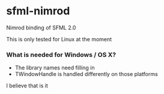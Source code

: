 sfml-nimrod
===========

Nimrod binding of SFML 2.0

This is only tested for Linux at the moment

### What is needed for Windows / OS X?

* The library names need filling in
* TWindowHandle is handled differently on those platforms

I believe that is it
